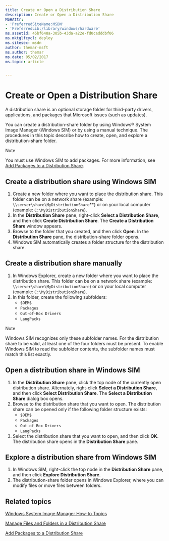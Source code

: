 ```yaml
---
title: Create or Open a Distribution Share
description: Create or Open a Distribution Share
MSHAttr:
- 'PreferredSiteName:MSDN'
- 'PreferredLib:/library/windows/hardware'
ms.assetid: 45bf648a-305b-43da-a22e-fd0cadddbf06
ms.mktglfcycl: deploy
ms.sitesec: msdn
author: themar-msft
ms.author: themar
ms.date: 05/02/2017
ms.topic: article


---
```

# Create or Open a Distribution Share

A distribution share is an optional storage folder for third-party drivers, applications, and packages that Microsoft issues (such as updates).

You can create a distribution-share folder by using Windows® System Image Manager (Windows SIM) or by using a manual technique. The procedures in this topic describe how to create, open, and explore a distribution-share folder.

> [!Note]
> You must use Windows SIM to add packages. For more information, see [Add Packages to a Distribution Share](add-packages-to-a-distribution-share.md).

## Create a distribution share using Windows SIM

1. Create a new folder where you want to place the distribution share. This folder can be on a network share (example: `\\server\share\MyDistributionShare`**) or on your local computer (example: `C:\MyDistributionShare`).
1. In the **Distribution Share** pane, right-click **Select a Distribution Share**, and then click **Create Distribution Share**. The **Create a Distribution Share** window appears.
1. Browse to the folder that you created, and then click **Open**. In the **Distribution Share** pane, the distribution-share folder opens. 
1. Windows SIM automatically creates a folder structure for the distribution share.

## Create a distribution share manually

1. In Windows Explorer, create a new folder where you want to place the distribution share. This folder can be on a network share (example: `\\server\share\MyDistributionShare`) or on your local computer (example: `C:\MyDistributionShare`).
1. In this folder, create the following subfolders:
    * `$OEM$`
    * `Packages`
    * `Out-of-Box Drivers`
    * `LangPacks`

> [!Note]
> Windows SIM recognizes only these subfolder names. For the distribution share to be valid, at least one of the four folders must be present. To enable Windows SIM to read the subfolder contents, the subfolder names must match this list exactly.

## Open a distribution share in Windows SIM

1. In the **Distribution Share** pane, click the top node of the currently open distribution share. Alternately, right-click **Select a Distribution Share**, and then click **Select Distribution Share**. The **Select a Distribution Share** dialog box opens.
1. Browse to the distribution share that you want to open. The distribution share can be opened only if the following folder structure exists:
    * `$OEM$`
    * `Packages`
    * `Out-of-Box Drivers`
    * `LangPacks`
1. Select the distribution share that you want to open, and then click **OK**. The distribution share opens in the **Distribution Share** pane.

## Explore a distribution share from Windows SIM

1. In Windows SIM, right-click the top node in the **Distribution Share** pane, and then click **Explore Distribution Share**.
1. The distribution-share folder opens in Windows Explorer, where you can modify files or move files between folders.

## Related topics

[Windows System Image Manager How-to Topics](windows-system-image-manager-how-to-topics.md)

[Manage Files and Folders in a Distribution Share](manage-files-and-folders-in-a-distribution-share.md)

[Add Packages to a Distribution Share](add-packages-to-a-distribution-share.md)
